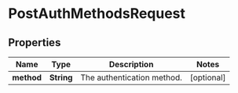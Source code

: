

# PostAuthMethodsRequest


## Properties

| Name | Type | Description | Notes |
|------------ | ------------- | ------------- | -------------|
|**method** | **String** | The authentication method. |  [optional] |



